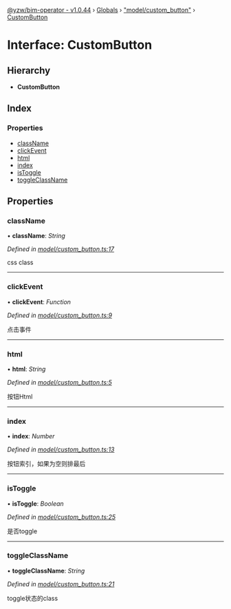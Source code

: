 [@yzw/bim-operator - v1.0.44](../README.md) › [Globals](../globals.md) › ["model/custom_button"](../modules/_model_custom_button_.md) › [CustomButton](_model_custom_button_.custombutton.md)

# Interface: CustomButton

## Hierarchy

* **CustomButton**

## Index

### Properties

* [className](_model_custom_button_.custombutton.md#classname)
* [clickEvent](_model_custom_button_.custombutton.md#clickevent)
* [html](_model_custom_button_.custombutton.md#html)
* [index](_model_custom_button_.custombutton.md#index)
* [isToggle](_model_custom_button_.custombutton.md#istoggle)
* [toggleClassName](_model_custom_button_.custombutton.md#toggleclassname)

## Properties

###  className

• **className**: *String*

*Defined in [model/custom_button.ts:17](https://github.com/youkaisteve/bim-operator/blob/084edee/src/model/custom_button.ts#L17)*

css class

___

###  clickEvent

• **clickEvent**: *Function*

*Defined in [model/custom_button.ts:9](https://github.com/youkaisteve/bim-operator/blob/084edee/src/model/custom_button.ts#L9)*

点击事件

___

###  html

• **html**: *String*

*Defined in [model/custom_button.ts:5](https://github.com/youkaisteve/bim-operator/blob/084edee/src/model/custom_button.ts#L5)*

按钮Html

___

###  index

• **index**: *Number*

*Defined in [model/custom_button.ts:13](https://github.com/youkaisteve/bim-operator/blob/084edee/src/model/custom_button.ts#L13)*

按钮索引，如果为空则排最后

___

###  isToggle

• **isToggle**: *Boolean*

*Defined in [model/custom_button.ts:25](https://github.com/youkaisteve/bim-operator/blob/084edee/src/model/custom_button.ts#L25)*

是否toggle

___

###  toggleClassName

• **toggleClassName**: *String*

*Defined in [model/custom_button.ts:21](https://github.com/youkaisteve/bim-operator/blob/084edee/src/model/custom_button.ts#L21)*

toggle状态的class
